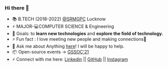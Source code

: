 ### Hi there 👋


- 📚 B.TECH (2018-2022) <a href="http://srmcem.ac.in/">@SRMGPC</a> Lucknow
- ⚡ MAJOR-💻COMPUTER SCIENCE & Engineering
- 🥅 Goals: to <strong>learn new technologies</strong> and <strong> explore the field of technology. </strong>
- ⚡ Fun fact : I love meeting new people and making connections:full_moon_with_face:
- 💬 Ask me about Anything [here](mailto:divyashukla20993@gmail.com)! I will be happy to help.
- 📦 Open-source events -> <a href="https://gssoc.girlscript.tech/index.html">GSSOC'21</a>
- ⚡ Connect with me here: [Linkedin](https://www.linkedin.com/in/divyashukla23/) ||  [GitHub](https://github.com/divyashukla23/) || [Instagram](https://www.instagram.com/_divs23/)
